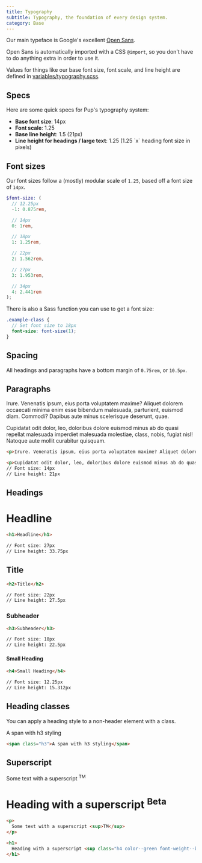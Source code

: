 ```yaml
---
title: Typography
subtitle: Typography, the foundation of every design system.
category: Base
---
```


Our main typeface is Google's excellent [Open Sans](https://fonts.google.com/specimen/Open+Sans).


Open Sans is automatically imported with a CSS `@import`, so you don't have to do anything extra in order to use it.

Values for things like our base font size, font scale, and line height are defined in [variables/typography.scss](https://github.com/underdogio/pup/blob/master/styles/pup/variables/_typography.scss).

## Specs

Here are some quick specs for Pup's typography system:

<ul class="list--bullet margin2--bottom">
  <li>
    <strong>Base font size</strong>: 14px
  </li>
  <li>
    <strong>Font scale</strong>: 1.25
  </li>
  <li>
    <strong>Base line height</strong>: 1.5 (21px)
  </li>
  <li>
    <strong>Line height for headings / large text</strong>: 1.25 (1.25 `x` heading font size in pixels)
  </li>
</ul>

## Font sizes

Our font sizes follow a (mostly) modular scale of `1.25`, based off a font size of `14px`.

```scss
$font-size: (
  // 12.25px
  -1: 0.875rem,

  // 14px
  0: 1rem,

  // 18px
  1: 1.25rem,

  // 22px
  2: 1.562rem,

  // 27px
  3: 1.953rem,

  // 34px
  4: 2.441rem
);
```

There is also a Sass function you can use to get a font size:

```scss
.example-class {
  // Set font size to 18px
  font-size: font-size(1);
}
```

## Spacing

All headings and paragraphs have a bottom margin of `0.75rem`, or `10.5px`.

## Paragraphs

<p>Irure. Venenatis ipsum, eius porta voluptatem maxime? Aliquet dolorem occaecati minima enim esse bibendum malesuada, parturient, euismod diam. Commodi? Dapibus aute minus scelerisque deserunt, quae.</p>

<p>Cupidatat odit dolor, leo, doloribus dolore euismod minus ab do quasi repellat malesuada imperdiet malesuada molestiae, class, nobis, fugiat nisl! Natoque aute mollit curabitur quisquam.</p>

```html
<p>Irure. Venenatis ipsum, eius porta voluptatem maxime? Aliquet dolorem occaecati minima enim esse bibendum malesuada, parturient, euismod diam. Commodi? Dapibus aute minus scelerisque deserunt, quae.</p>

<p>Cupidatat odit dolor, leo, doloribus dolore euismod minus ab do quasi repellat malesuada imperdiet malesuada molestiae, class, nobis, fugiat nisl! Natoque aute mollit curabitur quisquam.</p>
// Font size: 14px
// Line height: 21px
```

## Headings

<h1>Headline</h1>

```html
<h1>Headline</h1>

// Font size: 27px
// Line height: 33.75px
```

<h2>Title</h2>

```html
<h2>Title</h2>

// Font size: 22px
// Line height: 27.5px
```

<h3>Subheader</h3>

```html
<h3>Subheader</h3>

// Font size: 18px
// Line height: 22.5px
```

<h4>Small Heading</h4>

```html
<h4>Small Heading</h4>

// Font size: 12.25px
// Line height: 15.312px
```

## Heading classes

You can apply a heading style to a non-header element with a class.

<span class="h3">A span with h3 styling</span>

```html
<span class="h3">A span with h3 styling</span>
```

## Superscript

<p>
  Some text with a superscript <sup>TM</sup>
</p>

<h1>
  Heading with a superscript <sup class="h4 color--green font-weight--bold">Beta</sup>
</h1>

```html
<p>
  Some text with a superscript <sup>TM</sup>
</p>

<h1>
  Heading with a superscript <sup class="h4 color--green font-weight--bold">Beta</sup>
</h1>
```
